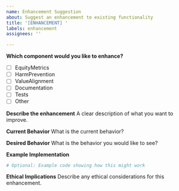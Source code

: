 ```yaml
---
name: Enhancement Suggestion
about: Suggest an enhancement to existing functionality
title: '[ENHANCEMENT] '
labels: enhancement
assignees: ''

---
```


**Which component would you like to enhance?**
- [ ] EquityMetrics
- [ ] HarmPrevention
- [ ] ValueAlignment
- [ ] Documentation
- [ ] Tests
- [ ] Other

**Describe the enhancement**
A clear description of what you want to improve.

**Current Behavior**
What is the current behavior?

**Desired Behavior**
What is the behavior you would like to see?

**Example Implementation**
```python
# Optional: Example code showing how this might work
```

**Ethical Implications**
Describe any ethical considerations for this enhancement.
